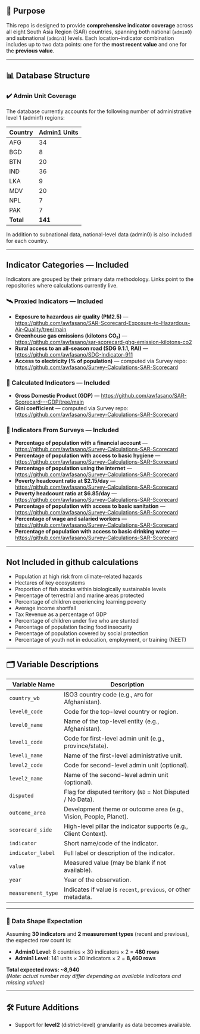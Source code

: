 ## 📘 Purpose

This repo is designed to provide **comprehensive indicator coverage** across all eight South Asia Region (SAR) countries, spanning both national (`admin0`) and subnational (`admin1`) levels. Each location–indicator combination includes up to two data points: one for the **most recent value** and one for the **previous value**.

---

## 📊 Database Structure

### ✔️ Admin Unit Coverage

The database currently accounts for the following number of administrative level 1 (admin1) regions:

| Country | Admin1 Units |
|---------|--------------|
| AFG     | 34           |
| BGD     | 8            |
| BTN     | 20           |
| IND     | 36           |
| LKA     | 9            |
| MDV     | 20           |
| NPL     | 7            |
| PAK     | 7            |
| **Total** | **141**     |

In addition to subnational data, national-level data (admin0) is also included for each country.

---

## Indicator Categories — Included

Indicators are grouped by their primary data methodology. Links point to the repositories where calculations currently live.

### 🛰️ Proxied Indicators — Included
- **Exposure to hazardous air quality (PM2.5)** — https://github.com/awfasano/SAR-Scorecard-Exposure-to-Hazardous-Air-Quality/tree/main  
- **Greenhouse gas emissions (kilotons CO₂)** — https://github.com/awfasano/sar-scorecard-ghg-emission-kilotons-co2  
- **Rural access to an all-season road (SDG 9.1.1, RAI)** — https://github.com/awfasano/SDG-Indicator-911  
- **Access to electricity (% of population)** — computed via Survey repo: https://github.com/awfasano/Survey-Calculations-SAR-Scorecard  

### 🧮 Calculated Indicators — Included
- **Gross Domestic Product (GDP)** — https://github.com/awfasano/SAR-Scorecard---GDP/tree/main  
- **Gini coefficient** — computed via Survey repo: https://github.com/awfasano/Survey-Calculations-SAR-Scorecard  

### 📝 Indicators From Surveys — Included
- **Percentage of population with a financial account** — https://github.com/awfasano/Survey-Calculations-SAR-Scorecard  
- **Percentage of population with access to basic hygiene** — https://github.com/awfasano/Survey-Calculations-SAR-Scorecard  
- **Percentage of population using the internet** — https://github.com/awfasano/Survey-Calculations-SAR-Scorecard  
- **Poverty headcount ratio at $2.15/day** — https://github.com/awfasano/Survey-Calculations-SAR-Scorecard  
- **Poverty headcount ratio at $6.85/day** — https://github.com/awfasano/Survey-Calculations-SAR-Scorecard  
- **Percentage of population with access to basic sanitation** — https://github.com/awfasano/Survey-Calculations-SAR-Scorecard  
- **Percentage of wage and salaried workers** — https://github.com/awfasano/Survey-Calculations-SAR-Scorecard  
- **Percentage of population with access to basic drinking water** — https://github.com/awfasano/Survey-Calculations-SAR-Scorecard  

---

## Not Included in github calculations
- Population at high risk from climate-related hazards  
- Hectares of key ecosystems  
- Proportion of fish stocks within biologically sustainable levels  
- Percentage of terrestrial and marine areas protected  
- Percentage of children experiencing learning poverty  
- Average income shortfall  
- Tax Revenue as a percentage of GDP  
- Percentage of children under five who are stunted  
- Percentage of population facing food insecurity  
- Percentage of population covered by social protection  
- Percentage of youth not in education, employment, or training (NEET)  

---

## 🗂️ Variable Descriptions

| Variable Name        | Description |
|----------------------|-------------|
| `country_wb`         | ISO3 country code (e.g., `AFG` for Afghanistan). |
| `level0_code`        | Code for the top-level country or region. |
| `level0_name`        | Name of the top-level entity (e.g., Afghanistan). |
| `level1_code`        | Code for first-level admin unit (e.g., province/state). |
| `level1_name`        | Name of the first-level administrative unit. |
| `level2_code`        | Code for second-level admin unit (optional). |
| `level2_name`        | Name of the second-level admin unit (optional). |
| `disputed`           | Flag for disputed territory (`ND` = Not Disputed / No Data). |
| `outcome_area`       | Development theme or outcome area (e.g., Vision, People, Planet). |
| `scorecard_side`     | High-level pillar the indicator supports (e.g., Client Context). |
| `indicator`          | Short name/code of the indicator. |
| `indicator_label`    | Full label or description of the indicator. |
| `value`              | Measured value (may be blank if not available). |
| `year`               | Year of the observation. |
| `measurement_type`   | Indicates if value is `recent`, `previous`, or other metadata. |

---

### 🧮 Data Shape Expectation

Assuming **30 indicators** and **2 measurement types** (recent and previous), the expected row count is:

- **Admin0 Level**: 8 countries × 30 indicators × 2 = **480 rows**
- **Admin1 Level**: 141 units × 30 indicators × 2 = **8,460 rows**

**Total expected rows: ~8,940**  
*(Note: actual number may differ depending on available indicators and missing values)*

---

## 🛠️ Future Additions

- Support for **level2** (district-level) granularity as data becomes available.
